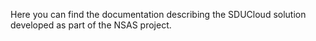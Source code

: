 Here you can find the documentation describing the SDUCloud solution developed as part of the NSAS project.
